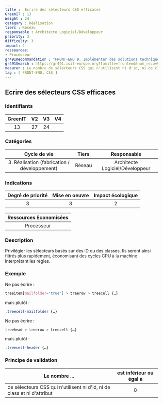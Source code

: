 ```yaml
---
title :  Ecrire des sélecteurs CSS efficaces
GreenIT : 13
Weight : 24
category : Réalisation
tiers : Réseau
responsable : Architecte Logiciel/Développeur
priority: 3
difficulty: 3
impact: 2
ressources:
- Processeur
gr491Recommandation : "FRONT-END 9. Implémenter des solutions techniques dont l'impact est le plus faible"
gr491Search : https://gr491.isit-europe.org?famille=frontend&num_reco=9
mesurer : Le nombre de sélecteurs CSS qui n'utilisent ni d'id, ni de class et ni d'attribut 
tag : [ FRONT-END, CSS ]
---
```


## Ecrire des sélecteurs CSS efficaces

### Identifiants

| GreenIT |  V2  |  V3  |  V4  |
|:-------:|:----:|:----:|:----:|
|  13    | 27  | 24  |      |

### Catégories

| Cycle de vie |  Tiers  |  Responsable  |
|:---------:|:----:|:----:|
| 3. Réalisation (fabrication / développement) | Réseau | Architecte Logiciel/Développeur |

### Indications

| Degré de priorité |      Mise en oeuvre       |  Impact écologique    |
|:-------------------:|:-------------------------:|:---------------------:|
| 3 | 3 | 2 |

|Ressources Economisées                                      |
|:----------------------------------------------------------:|
|  Processeur  |

### Description

Privilégier les sélecteurs basés sur des ID ou des classes. Ils seront ainsi filtrés plus rapidement, économisant des cycles CPU à la machine interprétant les règles.

### Exemple

Ne pas écrire :
```css
treeitem[mailfolder="true"] > treerow > treecell {…}
```
mais plutôt :
```css
.treecell-mailfolder {…}
```

Ne pas écrire :
```css
treehead > treerow > treecell {…}
```
mais plutôt :
```css
.treecell-header {…}
```

### Principe de validation

| Le nombre ...     | est inférieur ou égal à   |  
|-------------------|:-------------------------:|
| de sélecteurs CSS qui n'utilisent ni d'id, ni de class et ni d'attribut  |  0 |
